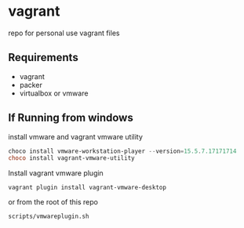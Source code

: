 # vagrant
repo for personal use vagrant files

## Requirements
- vagrant
- packer
- virtualbox or vmware

## If Running from windows
install vmware and vagrant vmware utility
```powershell
choco install vmware-workstation-player --version=15.5.7.17171714
choco install vagrant-vmware-utility
```

Install vagrant vmware plugin
```shell
vagrant plugin install vagrant-vmware-desktop
```

or from the root of this repo
```shell
scripts/vmwareplugin.sh
```


